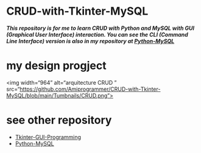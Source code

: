 # CRUD-with-Tkinter-MySQL
***This repository is for me to learn CRUD with Python and MySQL with GUI (Graphical User Interface) interaction. You can see the CLI (Command Line Interface) version is also in my repository at [Python-MySQL](https://github.com/Amiprogrammer/Python-MySQL/tree/master/12_Training%20Part1)***


# my design progject

<img width=“964” alt=“arquitecture CRUD ” src=“https://github.com/Amiprogrammer/CRUD-with-Tkinter-MySQL/blob/main/Tumbnails/CRUD.png”>

# see other repository
* [Tkinter-GUI-Programming](https://github.com/Amiprogrammer/Tkinter-GUI-Programming)
* [Python-MySQL](https://github.com/Amiprogrammer/Python-MySQL)
